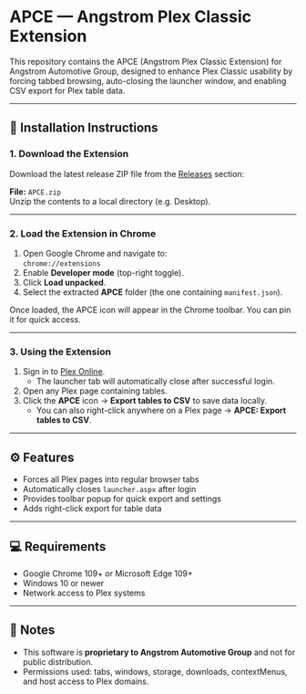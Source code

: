 # APCE — Angstrom Plex Classic Extension

This repository contains the APCE (Angstrom Plex Classic Extension) for Angstrom Automotive Group, designed to enhance Plex Classic usability by forcing tabbed browsing, auto-closing the launcher window, and enabling CSV export for Plex table data.

---

## 🚀 Installation Instructions

### 1. **Download the Extension**
Download the latest release ZIP file from the [Releases](https://github.com/FORSMITHG/APCE/releases) section:

**File:** `APCE.zip`  
Unzip the contents to a local directory (e.g. Desktop).

---

### 2. **Load the Extension in Chrome**
1. Open Google Chrome and navigate to:  
   `chrome://extensions`
2. Enable **Developer mode** (top-right toggle).  
3. Click **Load unpacked**.  
4. Select the extracted **APCE** folder (the one containing `manifest.json`).  

Once loaded, the APCE icon will appear in the Chrome toolbar. You can pin it for quick access.

---

### 3. **Using the Extension**
1. Sign in to [Plex Online](https://www.plexonline.com/signon/views/launcher.aspx).  
   - The launcher tab will automatically close after successful login.  
2. Open any Plex page containing tables.  
3. Click the **APCE** icon → **Export tables to CSV** to save data locally.  
   - You can also right-click anywhere on a Plex page → **APCE: Export tables to CSV**.

---

## ⚙️ Features

- Forces all Plex pages into regular browser tabs  
- Automatically closes `launcher.aspx` after login  
- Provides toolbar popup for quick export and settings  
- Adds right-click export for table data  

---

## 💻 Requirements

- Google Chrome 109+ or Microsoft Edge 109+  
- Windows 10 or newer  
- Network access to Plex systems  

---

## 📝 Notes

- This software is **proprietary to Angstrom Automotive Group** and not for public distribution.  
- Permissions used: tabs, windows, storage, downloads, contextMenus, and host access to Plex domains.
